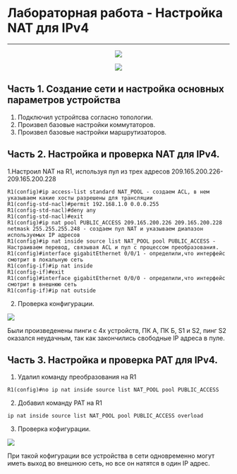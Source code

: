 # Лабораторная работа - Настройка NAT для IPv4
_ _ _
<p align="center">
<image src="https://github.com/LLlMEJIb87/OTUS-learning/blob/master/20.%20NAT/LAB_shema_seti.PNG">
</p>
  

<p align="center">
<image src="https://github.com/LLlMEJIb87/OTUS-learning/blob/master/20.%20NAT/LAB_tablica_adresacii.PNG">
</p>
  
## Часть 1. Создание сети и настройка основных параметров устройства
1. Подключил устройтсва согласно топологии.
2. Произвел базовые настройки коммутаторов.
3. Произвел базовые настройки маршрутизаторов.
  
## Часть 2. Настройка и проверка NAT для IPv4.
1.Настроил NAT на R1, используя пул из трех адресов 209.165.200.226-209.165.200.228
```
R1(config)#ip access-list standard NAT_POOL - создаем ACL, в нем указываем какие хосты разрешены для трансляции
R1(config-std-nacl)#permit 192.168.1.0 0.0.0.255
R1(config-std-nacl)#deny any 
R1(config-std-nacl)#exit 
R1(config)#ip nat pool PUBLIC_ACCESS 209.165.200.226 209.165.200.228 netmask 255.255.255.248 - создаем пул NAT и указываем диапазон используемых IP адресов
R1(config)#ip nat inside source list NAT_POOL pool PUBLIC_ACCESS - Настраиваем перевод, связывая ACL и пул с процессом преобразования.
R1(config)#interface gigabitEthernet 0/0/1 - определили,что интерфейс смотрит в локальную сеть
R1(config-if)#ip nat inside 
R1(config-if)#exit
R1(config)#interface gigabitEthernet 0/0/0 - определили,что интерфейс смотрит в внешнюю сеть
R1(config-if)#ip nat outside 
```
2. Проверка конфигурации.
  
<image src="https://github.com/LLlMEJIb87/OTUS-learning/blob/master/20.%20NAT/LAB_NAT_translation1.PNG">

Были произведенены пинги с 4х устройств, ПК А, ПК Б, S1 и S2, пинг S2 оказался неудачным, так как закончились свободные IP адреса в пуле.
  
## Часть 3. Настройка и проверка PAT для IPv4.
1. Удалил команду преобразования на R1
```
R1(config)#no ip nat inside source list NAT_POOL pool PUBLIC_ACCESS
```
2. Добавил команду PAT на R1
```
ip nat inside source list NAT_POOL pool PUBLIC_ACCESS overload
```
3. Проверка кофигурации.
  
<image src="https://github.com/LLlMEJIb87/OTUS-learning/blob/master/20.%20NAT/LAB_PAT_translation.PNG">

При такой кофигурации все устройства в сети одновременно могут иметь выход во внешнюю сеть, но все он натятся в один IP адрес.